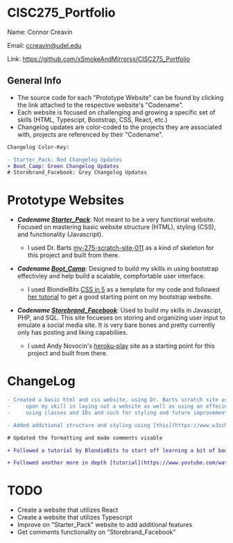 # CISC275_Portfolio

Name: Connor Creavin

Email: ccreavin@udel.edu

Link: https://github.com/xSmokeAndMirrorsx/CISC275_Portfolio 

## General Info

* The source code for each "Prototype Website" can be found by clicking the link attached to the respective website's "Codename". 
* Each website is focused on challenging and growing a specific set of skills (HTML, Typescipt, Bootstrap, CSS, React, etc.)
* Changelog updates are color-coded to the projects they are associated with, projects are referenced by their "Codename".

```diff
Changelog Color-Key:

- Starter_Pack: Red Changelog Updates
+ Boot_Camp: Green Changelog Updates
# Storebrand_Facebook: Grey Changelog Updates
```

# Prototype Websites

* ***Codename [Starter_Pack](https://github.com/xSmokeAndMirrorsx/WebDevStarterPack)***: Not meant to be a very functional website. Focused on mastering basic website structure (HTML), styling (CSS), and functionality (Javascript).
   
   - I used Dr. Barts [my-275-scratch-site-011](https://github.com/acbart/my-275-scratch-site-011) as a kind of skeleton for this project and built from there.

* ***Codename [Boot_Camp](https://github.com/xSmokeAndMirrorsx/BootCamp)***: Designed to build my skills in using bootstrap effectivley and help build a scalable, compfortable user interface. 

   - I used BlondieBits [CSS in 5](https://github.com/blondiebits/code-in-5/tree/master/CSS%20in%205) as a template for my code and followed [her tutorial](https://www.youtube.com/watch?v=yalxT0PEx8c&ab_channel=blondiebytes) to get a good starting point on my bootstrap website.

* ***Codename [Storebrand_Facebook](https://github.com/xSmokeAndMirrorsx/Read_It)***: Used to build my skills in Javascipt, PHP, and SQL. This site focueses on storing and organizing user input to emulate a social media site. It is very bare bones and pretty currently only has posting and liking capabiliies. 

   - I used Andy Novocin's [heroku-play](https://github.com/AndyNovo/heroku-play) site as a starting point for this project and built from there. 

# ChangeLog

```diff
- Created a basic html and css website, using Dr. Barts scratch site as a base, to demonstrate and improve 
-     upon my skill in laying out a website as well as using an effecient nomenclature method (properly 
-     using classes and IDs and such for styling and future improvement easy). 

- Added additional structure and styling using [this](https://www.w3schools.com/css/css_examples.asp) tutorial as a reference.

# Updated the formatting and made comments visable 

+ Followed a tutorial by BlondieBits to start off learning a bit of boostrap and get a good foundation for this project

+ Followed another more in depth [tutorial](https://www.youtube.com/watch?v=9cKsq14Kfsw&ab_channel=DrewRyan) to get a better handle on bootstrap 
```
# TODO

* Create a website that utilizes React
* Create a website that utilizes Typescript
* Improve on "Starter_Pack" website to add additional features
* Get comments functionality on "Storebrand_Facebook"
